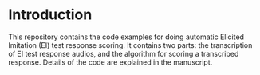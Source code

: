 # Introduction

This repository contains the code examples for doing automatic Elicited Imitation (EI) test response scoring. It contains two parts: the transcription of EI test response audios, and the algorithm for scoring a transcribed response. Details of the code are explained in the manuscript.